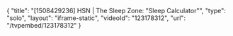 {
    "title": "[1508429236] HSN | The Sleep Zone: \"Sleep Calculator\"",
    "type": "solo",
    "layout": "iframe-static",
    "videoId": "123178312",
    "url": "\/tvpembed\/123178312"
}